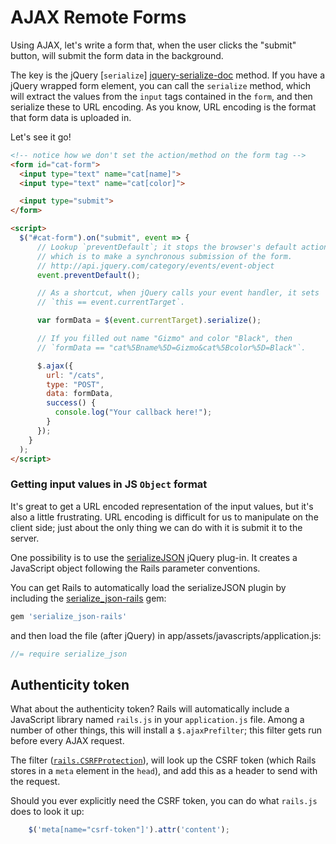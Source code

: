 # AJAX Remote Forms

Using AJAX, let's write a form that, when the user clicks the
"submit" button, will submit the form data in the background.

The key is the jQuery [`serialize`] [jquery-serialize-doc] method. If
you have a jQuery wrapped form element, you can call the `serialize`
method, which will extract the values from the `input` tags contained
in the `form`, and then serialize these to URL encoding. As you know,
URL encoding is the format that form data is uploaded in.

Let's see it go!

```html
<!-- notice how we don't set the action/method on the form tag -->
<form id="cat-form">
  <input type="text" name="cat[name]">
  <input type="text" name="cat[color]">

  <input type="submit">
</form>

<script>
  $("#cat-form").on("submit", event => {
      // Lookup `preventDefault`; it stops the browser's default action,
      // which is to make a synchronous submission of the form.
      // http://api.jquery.com/category/events/event-object
      event.preventDefault();

      // As a shortcut, when jQuery calls your event handler, it sets
      // `this == event.currentTarget`.

      var formData = $(event.currentTarget).serialize();

      // If you filled out name "Gizmo" and color "Black", then
      // `formData == "cat%5Bname%5D=Gizmo&cat%5Bcolor%5D=Black"`.

      $.ajax({
        url: "/cats",
        type: "POST",
        data: formData,
        success() {
          console.log("Your callback here!");
        }
      });
    }
  );
</script>
```

[jquery-serialize-doc]: http://api.jquery.com/serialize

### Getting input values in JS `Object` format

It's great to get a URL encoded representation of the input values,
but it's also a little frustrating. URL encoding is difficult for us
to manipulate on the client side; just about the only thing we can do
with it is submit it to the server.

One possibility is to use the
[serializeJSON][serializeJSON] jQuery plug-in. It creates a JavaScript
object following the Rails parameter conventions.

You can get Rails to automatically load the serializeJSON plugin by
including the [serialize_json-rails][serializeJSON-rails] gem:

```ruby
gem 'serialize_json-rails'
```

and then load the file (after jQuery) in app/assets/javascripts/application.js:

```js
//= require serialize_json
```

[serializeJSON]: https://github.com/marioizquierdo/jquery.serializeJSON
[serializeJSON-rails]: https://github.com/travisR004/serialize_json-rails

## Authenticity token

What about the authenticity token? Rails will automatically include a
JavaScript library named `rails.js` in your `application.js`
file. Among a number of other things, this will install a
`$.ajaxPrefilter`; this filter gets run before every AJAX request.

The filter ([`rails.CSRFProtection`][rails-csrf-protection]), will
look up the CSRF token (which Rails stores in a `meta` element in the
`head`), and add this as a header to send with the request.

Should you ever explicitly need the CSRF token, you can do what
`rails.js` does to look it up:

```js
    $('meta[name="csrf-token"]').attr('content');
```

[rails-csrf-protection]: https://github.com/rails/jquery-ujs/blob/master/src/rails.js#L55

